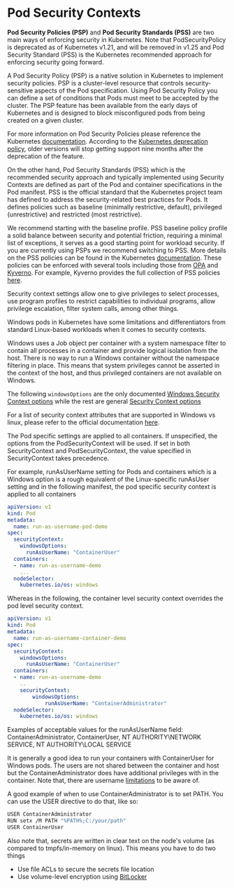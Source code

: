 # Pod Security Contexts


**Pod Security Policies (PSP)** and **Pod Security Standards (PSS)** are two main ways of enforcing security in Kubernetes. Note that PodSecurityPolicy is deprecated as of Kubernetes v1.21, and will be removed in v1.25 and Pod Security Standard (PSS) is the Kubernetes recommended approach for enforcing security going forward.

A Pod Security Policy (PSP) is a native solution in Kubernetes to implement security policies. PSP is a cluster-level resource that controls security-sensitive aspects of the Pod specification. Using Pod Security Policy you can define a set of conditions that Pods must meet to be accepted by the cluster.
The PSP feature has been available from the early days of Kubernetes and is designed to block misconfigured pods from being created on a given cluster.

For more information on Pod Security Policies please reference the Kubernetes [documentation](https://kubernetes.io/docs/concepts/policy/pod-security-policy/). According to the [Kubernetes deprecation policy](https://kubernetes.io/docs/reference/using-api/deprecation-policy/), older versions will stop getting support nine months after the deprecation of the feature.

On the other hand, Pod Security Standards (PSS) which is the recommended security approach and typically implemented using Security Contexts are defined as part of the Pod and container specifications in the Pod manifest. PSS is the official standard that the Kubernetes project team has defined to address the security-related best practices for Pods. It defines policies such as baseline (minimally restrictive, default), privileged (unrestrictive) and restricted (most restrictive).

We recommend starting with the baseline profile. PSS baseline policy profile a solid balance between security and potential friction, requiring a minimal list of exceptions, it serves as a good starting point for workload security. If you are currently using PSPs we recommend switching to PSS. More details on the PSS policies can be found in the Kubernetes [documentation](https://kubernetes.io/docs/concepts/security/pod-security-standards/). These policies can be enforced with several tools including those from [OPA](https://www.openpolicyagent.org/) and [Kyverno](https://kyverno.io/). For example, Kyverno provides the full collection of PSS policies [here](https://kyverno.io/policies/pod-security/).

Security context settings allow one to give privileges to select processes, use program profiles to restrict capabilities to individual programs, allow privilege escalation, filter system calls, among other things.

Windows pods in Kubernetes have some limitations and differentiators from standard Linux-based workloads when it comes to security contexts.

Windows uses a Job object per container with a system namespace filter to contain all processes in a container and provide logical isolation from the host. There is no way to run a Windows container without the namespace filtering in place. This means that system privileges cannot be asserted in the context of the host, and thus privileged containers are not available on Windows.

The following `windowsOptions` are the only documented [Windows Security Context options](https://kubernetes.io/docs/reference/generated/kubernetes-api/v1.20/#windowssecuritycontextoptions-v1-core) while the rest are general [Security Context options](https://kubernetes.io/docs/reference/generated/kubernetes-api/v1.21/#securitycontext-v1-core (https://kubernetes.io/docs/reference/generated/kubernetes-api/v1.21/#securitycontext-v1-core))

For a list of security context attributes that are supported in Windows vs linux, please refer to the official documentation [here](https://kubernetes.io/docs/setup/production-environment/windows/_print/#v1-container).

The Pod specific settings are applied to all containers. If unspecified, the options from the PodSecurityContext will be used. If set in both SecurityContext and PodSecurityContext, the value specified in SecurityContext takes precedence.

For example, runAsUserName setting for Pods and containers which is a Windows option is a rough equivalent of the Linux-specific runAsUser setting and in the following manifest, the pod specific security context is applied to all containers

```yaml
apiVersion: v1
kind: Pod
metadata:
  name: run-as-username-pod-demo
spec:
  securityContext:
    windowsOptions:
      runAsUserName: "ContainerUser"
  containers:
  - name: run-as-username-demo
    ...
  nodeSelector:
    kubernetes.io/os: windows
```

Whereas in the following, the container level security context overrides the pod level security context.

```yaml
apiVersion: v1
kind: Pod
metadata:
  name: run-as-username-container-demo
spec:
  securityContext:
    windowsOptions:
      runAsUserName: "ContainerUser"
  containers:
  - name: run-as-username-demo
    ..
    securityContext:
        windowsOptions:
            runAsUserName: "ContainerAdministrator"
  nodeSelector:
    kubernetes.io/os: windows
```

Examples of acceptable values for the runAsUserName field: ContainerAdministrator, ContainerUser, NT AUTHORITY\NETWORK SERVICE, NT AUTHORITY\LOCAL SERVICE

It is generally a good idea to run your containers with ContainerUser for Windows pods. The users are not shared between the container and host but the ContainerAdministrator does have additional privileges with in the container. Note that, there are username [limitations](https://kubernetes.io/docs/tasks/configure-pod-container/configure-runasusername/#windows-username-limitations) to be aware of.

A good example of when to use ContainerAdministrator is to set PATH. You can use the USER directive to do that, like so:

```bash
USER ContainerAdministrator
RUN setx /M PATH "%PATH%;C:/your/path"
USER ContainerUser
```

Also note that, secrets are written in clear text on the node's volume (as compared to tmpfs/in-memory on linux). This means you have to do two things

* Use file ACLs to secure the secrets file location
* Use volume-level encryption using [BitLocker](https://docs.microsoft.com/en-us/windows/security/information-protection/bitlocker/bitlocker-how-to-deploy-on-windows-server)

